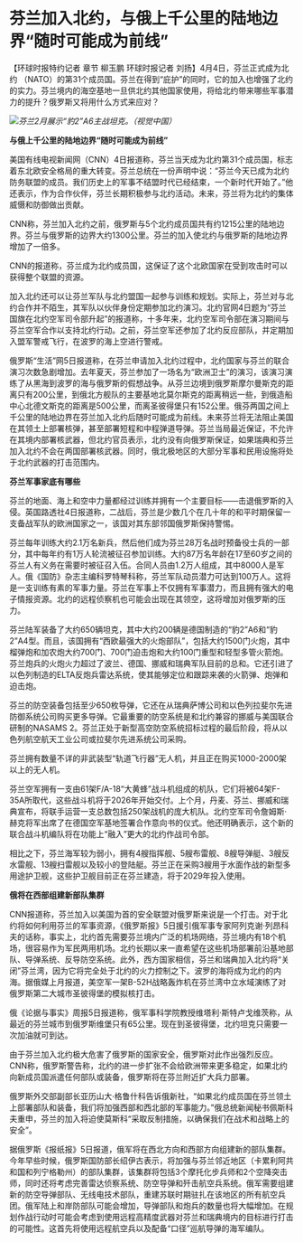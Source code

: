 # 芬兰加入北约，与俄上千公里的陆地边界“随时可能成为前线”

【环球时报特约记者 章节 柳玉鹏 环球时报记者 刘扬】4月4日，芬兰正式成为北约
（NATO）的第31个成员国。芬兰在得到“庇护”的同时，它的加入也增强了北约的实力。芬兰境内的海空基地一旦供北约其他国家使用，将给北约带来哪些军事潜力的提升？俄罗斯又将用什么方式来应对？

![](https://inews.gtimg.com/om_bt/OAPXJYPFD-PYBiJplU6djH-9xcdKYkOnqaCydefIG6dGgAA/1000)_芬兰2月展示“豹2”A6主战坦克。（视觉中国）_

**与俄上千公里的陆地边界“随时可能成为前线”**

美国有线电视新闻网（CNN）4日报道称，芬兰当天成为北约第31个成员国，标志着东北欧安全格局的重大转变。芬兰总统在一份声明中说：“芬兰今天已成为北约防务联盟的成员。我们历史上的军事不结盟时代已经结束，一个新时代开始了。”他还表示，作为合作伙伴，芬兰长期积极参与北约活动。未来，芬兰将为北约的集体威慑和防御做出贡献。

CNN称，芬兰加入北约之前，俄罗斯与5个北约成员国共有约1215公里的陆地边界。芬兰与俄罗斯的边界大约1300公里。芬兰的加入使北约与俄罗斯的陆地边界增加了一倍多。

CNN的报道称，芬兰成为北约成员国，这保证了这个北欧国家在受到攻击时可以获得整个联盟的资源。

加入北约还可以让芬兰军队与北约盟国一起参与训练和规划。实际上，芬兰对与北约合作并不陌生，其军队以伙伴身份定期参加北约演习。北约官网4日题为“芬兰国旗在北约空军司令部升起”的报道称，十多年来，北约空军司令部在演习期间与芬兰空军合作以支持北约行动。之前，芬兰空军还参加了北约反应部队，并定期加入盟军警戒飞行，在波罗的海上空进行警戒。

俄罗斯“生活”网5日报道称，在芬兰申请加入北约过程中，北约国家与芬兰的联合演习次数急剧增加。去年夏天，芬兰参加了一场名为“欧洲卫士”的演习，该演习演练了从黑海到波罗的海与俄罗斯的假想战争。从芬兰边境到俄罗斯摩尔曼斯克的距离只有200公里，到俄北方舰队的主要基地北莫尔斯克的距离稍远一些，到俄造船中心北德文斯克的距离是500公里，而离圣彼得堡只有152公里。俄芬两国之间上千公里的陆地边界在芬兰加入北约后随时可能成为前线。未来芬兰将无法阻止美国在其领土上部署核弹，甚至部署短程和中程弹道导弹。芬兰当局最近保证，不允许在其境内部署核武器，但北约官员表示，北约没有向俄罗斯保证，如果瑞典和芬兰加入北约不会在两国部署核武器。同时，俄北极地区的大部分军事和民用设施将处于北约武器的打击范围内。

**芬兰军事家底有哪些**

芬兰的地面、海上和空中力量都经过训练并拥有一个主要目标——击退俄罗斯的入侵。英国路透社4日报道称，二战后，芬兰是少数几个在几十年的和平时期保留一支备战军队的欧洲国家之一，该国对其东部邻国俄罗斯保持警惕。

芬兰每年训练大约2.1万名新兵，然后他们成为芬兰28万名战时预备役士兵的一部分，其中每年约有1万人轮流被征召参加训练。大约87万名年龄在17至60岁之间的芬兰人有义务在需要时被征召入伍。合同人员由1.2万人组成，其中8000人是军人。俄《国防》杂志主编科罗特琴科称，芬兰军队动员潜力可达到100万人。这将是一支训练有素的军事力量。芬兰在军事上不仅拥有军事潜力，而且拥有强大的电子情报资源。北约的远程侦察机也可能会出现在其领空，这将增加对俄罗斯的压力。

芬兰陆军装备了大约650辆坦克，其中大约200辆是德国制造的“豹2”A6和“豹2”A4型。而且，该国拥有“西欧最强大的火炮部队”，包括大约1500门火炮，其中榴弹炮和加农炮大约700门、700门迫击炮和大约100门重型和轻型多管火箭炮。芬兰炮兵的火炮火力超过了波兰、德国、挪威和瑞典军队目前的总和。它还引进了以色列制造的ELTA反炮兵雷达系统，使其能够定位和跟踪来袭的火箭弹、炮弹和迫击炮。

芬兰的防空装备包括至少650枚导弹，它还在从瑞典萨博公司和以色列拉斐尔先进防御系统公司购买更多导弹。它最重要的防空系统是和北约兼容的挪威与美国联合研制的NASAMS
2。芬兰正处于新型高空防空系统招标过程的最后阶段，将从以色列航空航天工业公司或拉斐尔先进系统公司采购。

芬兰拥有数量不详的非武装型“轨道飞行器”无人机，并且正在购买1000-2000架以上的无人机。

芬兰空军拥有一支由61架F/A-18“大黄蜂”战斗机组成的机队，它们将被64架F-35A所取代，这些战斗机将于2026年开始交付。上个月，丹麦、芬兰、挪威和瑞典宣布，将联手运营一支总数包括250架战机的庞大机队。北约空军司令詹姆斯·赫克将军出席了在德国空军基地签署合作意向书的仪式。他还明确表示，这个新的联合战斗机编队将在功能上“融入”更大的北约作战司令部。

相比之下，芬兰海军较为弱小，拥有4艘指挥舰、5艘布雷舰、8艘导弹艇、3艘反水雷舰、13艘扫雷舰以及较小的登陆艇。芬兰正在采购3艘用于水面作战的新型多用途护卫舰，这些护卫舰目前正在芬兰建造，将于2029年投入使用。

**俄将在西部组建新部队集群**

CNN报道称，芬兰加入以美国为首的安全联盟对俄罗斯来说是一个打击。对于北约将如何利用芬兰的军事资源，《俄罗斯报》5日援引俄军事专家阿列克谢·列昂科夫的话称，事实上，北约首先需要芬兰境内广泛的机场网络，芬兰境内有18个机场，很容易作为军民两用机场。北约长期以来一直希望在这些机场部署前沿基地部队、导弹系统、反导防空系统。此外，西方国家相信，芬兰和瑞典加入北约将“关闭”芬兰湾，因为它将完全处于北约的火力控制之下。波罗的海将成为北约的内海。据俄媒上月报道，美空军一架B-52H战略轰炸机在芬兰湾中立水域演练了对俄罗斯第二大城市圣彼得堡的模拟核打击。

俄《论据与事实》周报5日报道称，俄军事科学院教授维塔利·斯特卢戈维茨称，从最近的芬兰城市到俄罗斯维堡只有65公里。现在到圣彼得堡，北约坦克只需要一次加油就可到达。

由于芬兰加入北约极大危害了俄罗斯的国家安全，俄罗斯对此作出强烈反应。CNN称，俄罗斯警告称，北约的进一步扩张不会给欧洲带来更多稳定，如果北约向新成员国派遣任何部队或装备，俄罗斯将在芬兰附近扩大兵力部署。

俄罗斯外交部副部长亚历山大·格鲁什科告诉俄新社，“如果北约成员国在芬兰领土上部署部队和装备，我们将加强西部和西北部的军事能力。”俄总统新闻秘书佩斯科夫重申，芬兰的加入将迫使莫斯科“采取反制措施，以确保我们在战术和战略上的安全”。

据俄罗斯《报纸报》5日报道，俄军将在西北方向和西部方向组建新的部队集群。今年早些时候，俄罗斯国防部长绍伊古表示，将加强与芬兰邻近地区（卡累利阿共和国和列宁格勒州）的部队集群，该集群将包括3个摩托化步兵师和2个空降突击师，同时还将考虑完善雷达侦察系统、防空导弹和歼击航空兵系统。俄军需要组建新的防空导弹部队、无线电技术部队，重建苏联时期驻扎在该地区的所有航空兵团。俄军陆上和岸防部队可能会增加，导弹部队和炮兵的数量也将大幅增加。在规划作战行动时可能会考虑到使用远程高精度武器对芬兰和瑞典境内的目标进行打击的可能性。这首先将使用远程航空兵以及配备“口径”巡航导弹的海军编队。

